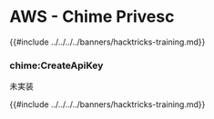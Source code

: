 # AWS - Chime Privesc

{{#include ../../../../banners/hacktricks-training.md}}

### chime:CreateApiKey

未実装

{{#include ../../../../banners/hacktricks-training.md}}
